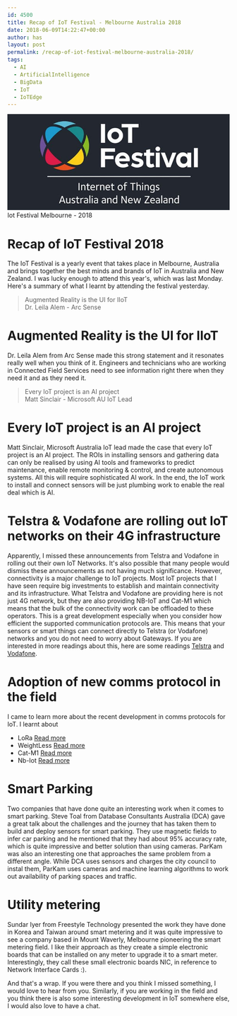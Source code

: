 ```yaml
---
id: 4500
title: Recap of IoT Festival - Melbourne Australia 2018
date: 2018-06-09T14:22:47+00:00
author: has
layout: post
permalink: /recap-of-iot-festival-melbourne-australia-2018/
tags:
  - AI
  - ArtificialIntelligence
  - BigData
  - IoT
  - IoTEdge
---
```


<img src="/wp-content/uploads/2018/06/iot-festival-melbourne.jpg" alt="Iot Festival Melbourne - 2018"><br />
<span>Iot Festival Melbourne - 2018</span>

# Recap of IoT Festival 2018

The IoT Festival is a yearly event that takes place in Melbourne, Australia and brings together the best minds and brands of IoT in Australia and New Zealand. I was lucky enough to attend this year's, which was last Monday. Here's a summary of what I learnt by attending the festival yesterday. 

<blockquote><p>Augmented Reality is the UI for IIoT<br />Dr. Leila Alem - Arc Sense</p></blockquote>

# Augmented Reality is the UI for IIoT
Dr. Leila Alem from Arc Sense made this strong statement and it resonates really well when you think of it. Engineers and technicians who are working in Connected Field Services need to see information right there when they need it and as they need it. 


<blockquote><p>Every IoT project is an AI project<br />Matt Sinclair - Microsoft AU IoT Lead</p></blockquote>

# Every IoT project is an AI project
Matt Sinclair, Microsoft Australia IoT lead made the case that every IoT project is an AI project. The ROIs in installing sensors and gathering data can only be realised by using AI tools and frameworks to predict maintenance, enable remote monitoring & control, and create autonomous systems. All this will require sophisticated AI work. In the end, the IoT work to install and connect sensors will be just plumbing work to enable the real deal which is AI. 


# Telstra & Vodafone are rolling out IoT networks on their 4G infrastructure
Apparently, I missed these announcements from Telstra and Vodafone in rolling out their own IoT Networks. It's also possible that many people would dismiss these announcements as not having much significance. However, connectivity is a major challenge to IoT projects. Most IoT projects that I have seen require big investments to establish and maintain connectivity and its infrastructure. What Telstra and Vodafone are providing here is not just 4G network, but they are also providing NB-IoT and Cat-M1 which means that the bulk of the connectivity work can be offloaded to these operators. This is a great development especially when you consider how efficient the supported communication protocols are. This means that your sensors or smart things can connect directly to Telstra (or Vodafone) networks and you do not need to worry about Gateways. If you are interested in more readings about this, here are some readings [Telstra](http://www.telecomreviewasia.com/index.php/news/network-news/882-australia-gets-nb-iot-network-roll-out) and [Vodafone](https://www.itnews.com.au/news/vodafone-switches-on-nb-iot-network-475139). 


# Adoption of new comms protocol in the field
I came to learn more about the recent development in comms protocols for IoT. I learnt about
* <span>LoRa</span> [Read more](https://en.wikipedia.org/wiki/LoRa)
* <span>WeightLess</span> [Read more](http://www.weightless.org/)
* <span>Cat-M1</span> [Read more](https://www.iot-now.com/2016/06/21/48833-cat-m1-vs-nb-iot-examining-the-real-differences/)
* <span>Nb-Iot</span> [Read more](https://en.wikipedia.org/wiki/Narrowband_IoT)


# Smart Parking
Two companies that have done quite an interesting work when it comes to smart parking. Steve Toal from Database Consultants Australia (DCA) gave a great talk about the challenges and the journey that has taken them to build and deploy sensors for smart parking. They use magnetic fields to infer car parking and he mentioned that they had about 95% accuracy rate, which is quite impressive and better solution than using cameras. 
ParKam was also an interesting one that approaches the same problem from a different angle. While DCA uses sensors and charges the city council to instal them, ParKam uses cameras and machine learning algorithms to work out availability of parking spaces and traffic.  


# Utility metering
Sundar Iyer from Freestyle Technology presented the work they have done in Korea and Taiwan around smart metering and it was quite impressive to see a company based in Mount Waverly, Melbourne pioneering the smart metering field. I like their approach as they create a simple electronic boards that can be installed on any meter to upgrade it to a smart meter. Interestingly, they call these small electronic boards NIC, in reference to Network Interface Cards :). 

And that's a wrap. If you were there and you think I missed something, I would love to hear from you. Similarly, if you are working in the field and you think there is also some interesting development in IoT somewhere else, I would also love to have a chat. 